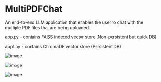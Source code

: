 # MultiPDFChat
An end-to-end LLM application that enables the user to chat with the multiple PDF files that are being uploaded.  

app.py - contains FAISS indexed vector store (Non-persistent but quick DB)

app1.py - contains ChromaDB vector store (Persistent DB)

![image](https://github.com/Dhanush-Mohan/MultiPDFChat/assets/115526861/78a8fb9e-3fbe-49ae-aaff-cd74b83b325b)

![image](https://github.com/Dhanush-Mohan/MultiPDFChat/assets/115526861/6233833f-16ac-48a7-9d7f-ee11f557b36f)

![image](https://github.com/Dhanush-Mohan/MultiPDFChat/assets/115526861/39b38cb0-b11a-4c78-8ed7-4abceda870f2)
